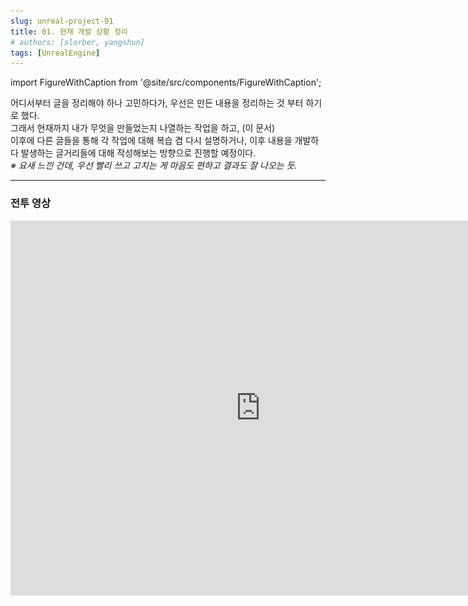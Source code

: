 ```yaml
---
slug: unreal-project-01
title: 01. 현재 개발 상황 정리
# authors: [slorber, yangshun]
tags: [UnrealEngine]
---
```

import FigureWithCaption from '@site/src/components/FigureWithCaption';

어디서부터 글을 정리해야 하나 고민하다가, 우선은 만든 내용을 정리하는 것 부터 하기로 했다.  
그래서 현재까지 내가 무엇을 만들었는지 나열하는 작업을 하고, (이 문서)  
이후에 다른 글들을 통해 각 작업에 대해 복습 겸 다시 설명하거나, 이후 내용을 개발하다 발생하는 글거리들에 대해 작성해보는 방향으로 진행할 예정이다.  
_※ 요새 느낀 건데, 우선 빨리 쓰고 고치는 게 마음도 편하고 결과도 잘 나오는 듯._
​
***

### 전투 영상

<FigureWithCaption caption="백문이 불여일견. 현재 전투는 이렇게 구현되어 있다.">
  <iframe
    width="800"
    height="600"
    src="https://www.youtube.com/embed/CJNPtVBfnL4"
    frameBorder="0"
    allow="accelerometer; autoplay; clipboard-write; encrypted-media; gyroscope; picture-in-picture"
    allowFullScreen
  />
</FigureWithCaption>

**플레이어 기능**

-   무기 장착&해제
-   비무장&무장 이동 무브셋 변경
-   구르기 (구를 때 일부 프레임 무적)
-   콤보 공격 (약공격, 강공격)
-   가드 (퍼펙트 가드 있음)
-   타겟 락온 (락온 시 무브셋 변경)
-   방향에 따라 히트 리액트 재생
-   사망 처리

**몬스터 기능**

-   공격 재생
-   모션 워핑(공격 시작 시 플레이어 위치로 회전)
-   이동 및 플레이어 위치 바라보기
-   가드 불가 스킬
-   투사체 스킬 (영상의 보스는 사용하지 않음)
-   히트 리액션 및 사망

**공용 기능**

-   스테이터스 설정(체력, 공격력, 방어력 등)
-   대미지 계산

자잘하게 UI 구현 등도 포함되어 있으나, 굳이 적지는 않았다.

***

### 타임라인 - 프로그래밍

Udemy에서 액션 RPG 관련 강의가 있어, 해당 강의를 통해 GAS(Game Ability System) 를 이용한 게임 시스템 프레임워크를 학습하여 위 영상에서 사용하는 시스템 전반을 만든 상태이다.  
[https://www.udemy.com/course/unreal-engine-5-advanced-action-rpg-korean/](https://www.udemy.com/course/unreal-engine-5-advanced-action-rpg-korean/)  
강좌는 위 링크를 통해 확인할 수 있다. (광고 받은 게 아니다!)  
해당 자막이 AI 번역이라 매우 구리지만(진짜 구리다!!!!), 강의의 질 자체는 좋은 편이다.  
다만, 언리얼 엔진 C++ 문법을 알고 있다는 기준 하에 강의가 진행되어 자세한 설명은 좀 부족한 편이다.  
나 같은 경우 언리얼 C++ 문법은 인프런에서 Rookiss 님의 강의로 해결했다. 추후 이것도 설명할 기회가 있으면 더 자세히 얘기해보고 싶다.  
추가적으로 설명하면, 유데미에는 좋은 강의들이 많이 있는데, 게다가 할인을 매우 매우 자주 한다!  
정가 9만원 정도의 강의들도 할인하면 2만원 정도에 구매할 수 있으니, 부담없이 이 강의 저 강의 둘러볼 수 있어서 좋은 편이다.

### 타임라인 - 아트

동영상을 보다 의아한 부분이 있을 수 있는데, 주인공 캐릭터를 '젠레스 존 제로' 의 간판 캐릭터인 엔비로 변경해 본 상태이다.  
(강의에서 나오는 털보 바바리안은 정말 쓰고 싶지 않았다.)  
요새 서브컬쳐 게임들은 2차 창작을 위해 자신들의 모델링을 올려주는 경우가 많아, 빌리빌리 쪽에서 모델링을 공수해서 리깅 작업을 다시 해서 엔진으로 포팅했다.  
[https://www.aplaybox.com/](https://www.aplaybox.com/)  
그리고 기존에 구매했던 애니메이션 에셋이 동작할 수 있도록 리타겟팅을 진행해서 적용시켜 둔 상태이다. 맨 처음에는 바로 리타겟에 달려들었는데, MMD의 뼈를 가져오는게 거의 불가능하다는 걸 깨닫고 그냥 리깅쪽 강의를 하나 들어봤는데 그러고 나니 리타겟 진행시에도 이해도가 높아 결과적으로는 듣길 잘했다는 생각이다.  
[https://www.udemy.com/course/complete-game-animators-pipeline-from-blender-to-engine/?couponCode=KEEPLEARNING](https://www.udemy.com/course/complete-game-animators-pipeline-from-blender-to-engine/?couponCode=KEEPLEARNING)  
(하지만 스키닝 작업에서 GG치고 플러그인 구매해서 리깅한건 비밀이다)  
그렇게 에셋들을 교체하고 나니, 특히 모델링의 피부 질감이 너무 어색하게 되어 있어, 간단한 카툰렌더링 표현까지 제작해서 넣어두었다.  
  
나중에 스팀에 게임을 올리게 된다면, 다시 저작권 괜찮은 에셋으로 변경할 계획이다.

### 타임라인 - 기획

현재까지는 강좌대로 내용을 구현하는 데 집중한 상태였고, 몇 가지 전투 시스템에서 맘에 안 드는 것들이 있어 커스텀 해둔 상태이다. 구르기 할 때 락온이 풀리지 않게 한다던가, 공격을 튕겨낼 때 좀 더 명확하게 보이게 한다던가 등.  
 

### 앞으로의 목표

기본적인 부분이 완료되었다고 판단했기 때문에, 이제 만들고 싶은 전투와 몬스터 패턴 등을 명확하게 기획 및 개발하려고 한다.  
   
라고 글을 올리고 다시 영상을 자세히 보니, 엔비가 검집 채로 공격을 진행하고 있었다는 충격적인 사실을 깨달았다...  
블렌더에서 가져왔을 때 별도로 메쉬가 나눠져 있지 않아서 헷갈려버렸다...!

<FigureWithCaption caption="다음 시간에는 칼집과 칼을 분리해야겠다.">
  <img
    src="/img/ProjectMS/ms-01-01.png"
    alt="다음 시간에는 칼집과 칼을 분리해야겠다."
    style={{ maxWidth: '100%' }}
  />
</FigureWithCaption>
